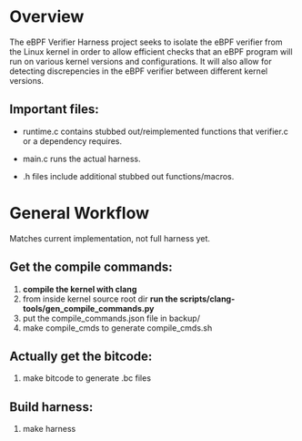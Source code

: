 # Overview

The eBPF Verifier Harness project seeks to isolate the eBPF verifier from the
Linux kernel in order to allow efficient checks that an eBPF program will run
on various kernel versions and configurations. It will also allow for detecting
discrepencies in the eBPF verifier between different kernel versions.

## Important files:

* runtime.c contains stubbed out/reimplemented functions that verifier.c or a
dependency requires.

* main.c runs the actual harness.

* .h files include additional stubbed out functions/macros.

# General Workflow

Matches current implementation, not full harness yet.

## Get the compile commands:

1.  **compile the kernel with clang**
2.  from inside kernel source root dir **run
the scripts/clang-tools/gen_compile_commands.py**
3.  put the compile_commands.json file in backup/
4.  make compile_cmds to generate compile_cmds.sh

## Actually get the bitcode:

1. make bitcode to generate .bc files

## Build harness:

1. make harness
